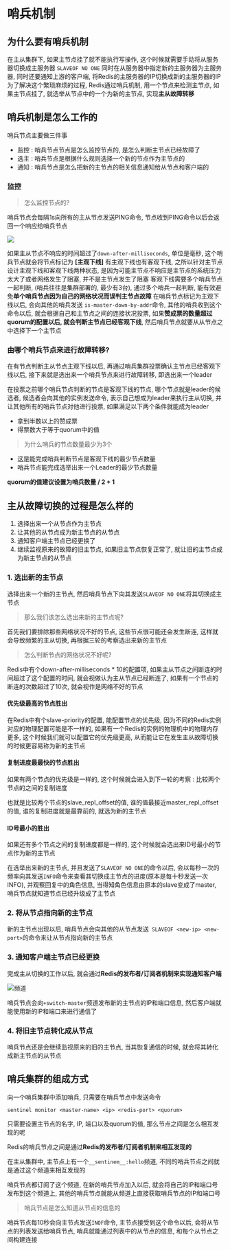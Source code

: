 # 哨兵机制

## 为什么要有哨兵机制

在主从集群下, 如果主节点挂了就不能执行写操作, 这个时候就需要手动将从服务器切换成主服务器 `SLAVEOF NO ONE`
同时在从服务器中指定新的主服务器为主服务器, 同时还要通知上游的客户端, 将Redis的主服务器的IP切换成新的主服务器的IP
为了解决这个繁琐麻烦的过程, Redis通过哨兵机制, 用一个节点来检测主节点, 如果主节点挂了, 就选举从节点中的一个为新的主节点, 实现**主从故障转移**

## 哨兵机制是怎么工作的

哨兵节点主要做三件事

- 监控 : 哨兵节点节点是怎么监控节点的, 是怎么判断主节点已经故障了
- 选主 : 哨兵节点是根据什么规则选择一个新的节点作为主节点的
- 通知 : 哨兵节点是怎么把新的主节点的相关信息通知给从节点和客户端的

### 监控

> 怎么监控节点的?

哨兵节点会每隔1s向所有的主从节点发送PING命令, 节点收到PING命令以后会返回一个响应给哨兵节点

![](https://img-blog.csdnimg.cn/26f88373d8454682b9e0c1d4fd1611b4.png)

如果主从节点不响应的时间超过了`down-after-milliseconds`, 单位是毫秒, 这个哨兵节点就会将节点标记为 **\[主观下线]**
有主观下线也有客观下线, 之所以针对主节点设计主观下线和客观下线两种状态, 是因为可能主节点不响应是主节点的系统压力太大了或者网络发生了阻塞, 并不是主节点发生了阻塞
客观下线需要多个哨兵节点一起判断, (哨兵往往是集群部署的, 最少有3台), 通过多个哨兵一起判断, 能有效避免**单个哨兵节点因为自己的网络状况而误判主节点故障**
在哨兵节点标记为主观下线以后, 会向其他的哨兵发送 `is-master-down-by-addr`命令, 其他的哨兵收到这个命令以后, 就会根据自己和主节点之间的连接状况投票, 如果**赞成票的数量超过quorum的配置以后, 就会判断主节点已经客观下线**, 然后哨兵节点就要从从节点之中选择下一个主节点

### 由哪个哨兵节点来进行故障转移?

在有节点判断主从节点主观下线以后,  再通过哨兵集群投票确认主节点已经客观下线以后, 接下来就是选出来一个哨兵节点来进行故障转移, 即选出来一个leader

在投票之前哪个哨兵节点判断的节点是客观下线的节点, 哪个节点就是leader的候选者, 候选者会向其他的实例发送命令, 表示自己想成为leader来执行主从切换, 并让其他所有的哨兵节点对他进行投票, 如果满足以下两个条件就能成为leader

- 拿到半数以上的赞成票
- 得票数大于等于quorum中的值

> 为什么哨兵的节点数量最少为3个

- 这是能完成哨兵判断节点是客观下线的最少节点数量
- 哨兵节点能完成选举出来一个Leader的最少节点数量

**quorum的值建议设置为哨兵数量 / 2 + 1**

## 主从故障切换的过程是怎么样的

1. 选择出来一个从节点作为主节点
2. 让其他的从节点成为新主节点的从节点
3. 通知客户端主节点已经更换了
4. 继续监视原来的故障的旧主节点, 如果旧主节点恢复正常了, 就让旧的主节点成为新主节点的从节点

### 1. 选出新的主节点

选择出来一个新的主节点, 然后哨兵节点下向其发送`SLAVEOF NO ONE`将其切换成主节点

> 那么我们该怎么选出来新的主节点呢?

首先我们要排除那些网络状况不好的节点, 这些节点很可能还会发生断连, 这样就会导致频繁的主从切换, 再根据三轮的考察选出来新的主节点

> 怎么判断节点的网络状况不好呢?

Redis中有个down-after-milliseconds \* 10的配置项, 如果主从节点之间断连的时间超过了这个配置的时间, 就会视做认为主从节点已经断连了, 如果有一个节点的断连的次数超过了10次, 就会视作是网络不好的节点

#### 优先级最高的节点胜出

在Redis中有个slave-priority的配置, 能配置节点的优先级, 因为不同的Redis实例对应的物理配置可能是不一样的, 如果有一个Redis的实例的物理机中的物理内存更多, 这个时候我们就可以配置它的优先级更高, 从而能让它在发生主从故障切换的时候更容易称为新的主节点

#### 复制进度最最快的节点胜出

如果有两个节点的优先级是一样的, 这个时候就会进入到下一轮的考察 : 比较两个节点的之间的复制进度

也就是比较两个节点的slave_repl_offset的值, 谁的值最接近master_repl_offset的值, 谁的复制进度就是最靠前的, 就选为新的主节点

#### ID号最小的胜出

如果还有多个节点之间的复制进度都是一样的, 这个时候就会选出来ID号最小的节点作为新的主节点

在选举出来新的主节点, 并且发送了`SLAVEOF NO ONE`的命令以后, 会以每秒一次的频率向其发送`INFO`命令来查看其切换成主节点的进度(原本是每十秒发送一次INFO), 并观察回复中的角色信息, 当得知角色信息由原本的slave变成了master, 哨兵节点就知道节点已经升级成了主节点

### 2. 将从节点指向新的主节点

新的主节点出现以后, 哨兵节点会向其他的从节点发送` SLAVEOF <new-ip> <new-port>`的命令来让从节点指向新的主节点

### 3. 通知客户端主节点已经更换

完成主从切换的工作以后, 就会通过**Redis的发布者/订阅者机制来实现通知客户端**

![频道](https://cdn.xiaolincoding.com/gh/xiaolincoder/redis/%E5%93%A8%E5%85%B5/%E5%93%A8%E5%85%B5%E9%A2%91%E9%81%93.webp)

哨兵节点会向`+switch-master`频道发布新的主节点的IP和端口信息, 然后客户端就能使用新的IP和端口来进行通信了

### 4. 将旧主节点转化成从节点

哨兵节点还是会继续监视原来的旧的主节点, 当其恢复通信的时候, 就会将其转化成新主节点的从节点

## 哨兵集群的组成方式

向一个哨兵集群中添加哨兵, 只需要在哨兵节点中发送命令

```shell
sentinel monitor <master-name> <ip> <redis-port> <quorum>
```

只需要设置主节点的名字, IP, 端口以及quorum的值, 那么节点之间是怎么相互发现的呢

Redis的哨兵节点之间是通过**Redis的发布者/订阅者机制来相互发现的**

在主从集群中, 主节点上有一个`__sentinem__:hello`频道, 不同的哨兵节点之间就是通过这个频道来相互发现的

哨兵节点都订阅了这个频道, 在新的哨兵节点加入以后, 就会将自己的IP和端口号发布到这个频道上, 其他的哨兵节点就能从频道上直接获取哨兵节点的IP和端口号

> 哨兵节点是怎么知道从节点的信息的

哨兵节点每10秒会向主节点发送`INOF`命令, 主节点接受到这个命令以后, 会将从节点的列表发送给哨兵节点, 哨兵就能通过列表中的从节点的信息, 和每个从节点之间构建连接



